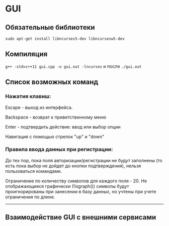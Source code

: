 # GUI

## Обязательные библиотеки

`sudo apt-get install libncurses5-dev libncursesw5-dev`

## Компиляция

`g++ -std=c++11 gui.cpp -o gui.out -lncurses` и после `./gui.out`

## Список возможных команд

### Нажатия клавиш:

Escape - выход из интерфейса.

Backspace - возврат к приветственному меню

Enter - подтвердить действие: ввод или выбор опции

Навигация с помощью стрелок "up" и "down"


### Правила ввода данных при регистрации:

До тех пор, пока поля авторизации/регистрации не будут заполнены (то есть пока выбор не дойдет до кнопки подтверждения), нельзя пользоваться командами.

Ограничение по количеству символов для каждого поля - 20. Не отображающиеся графически (!isgraph()) символы будут проигнорированы при занесении в базу данных, но учтены при учете ограничения по длине. 

---

## Взаимодействие GUI с внешними сервисами

